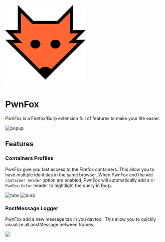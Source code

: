 
![icon](/firefox/icons/icon.svg)
# PwnFox

PwnFox is a Firefox/Burp extension full of features to make your life easier.


![popup](/screenshot/popup.png)

## Features


###  Containers Profiles

PwnFox give you fast access to the Firefox containers. This allow you to have multiple identities in the same browser. 
When PwnFox and the `Add container header` option are enabled, PwnFox will automatically add a `X-PwnFox-Color` header to hightlight the query in Burp.

![tabs](/screenshot/tabs.png)
![burp](/screenshot/burp.png)



### PostMessage Logger

PwnFox add a new message tab in you devtool. This allow you to quickly visualize all postMessage between frames.

![](/screenshot/post-single.png)
